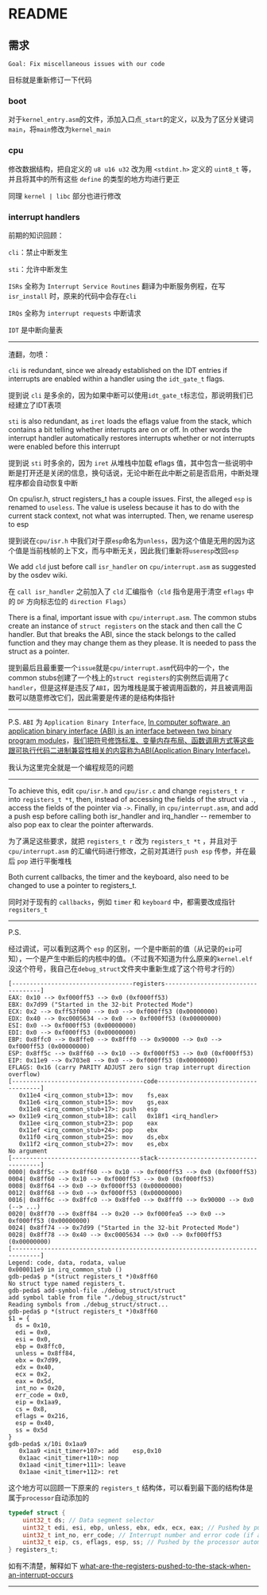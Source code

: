 # README

## 需求

```
Goal: Fix miscellaneous issues with our code
```

目标就是重新修订一下代码

### boot

对于`kernel_entry.asm`的文件，添加入口点`_start`的定义，以及为了区分关键词`main`，将`main`修改为`kernel_main`

### cpu

修改数据结构，把自定义的 `u8 u16 u32` 改为用 `<stdint.h>` 定义的 `uint8_t` 等，并且将其中的所有这些 `define` 的类型的地方均进行更正

同理 `kernel | libc` 部分也进行修改

### interrupt handlers 

前期的知识回顾：

`cli`：禁止中断发生 

`sti`：允许中断发生

`ISRs` 全称为 `Interrupt Service Routines` 翻译为中断服务例程，在写 `isr_install` 时，原来的代码中会存在`cli`

`IRQs` 全称为 `interrupt requests` 中断请求

`IDT` 是中断向量表

---

渣翻，勿喷：

`cli` is redundant, since we already established on the IDT entries if interrupts are enabled within a handler using the `idt_gate_t` flags.

提到说 `cli` 是多余的，因为如果中断可以使用`idt_gate_t`标志位，那说明我们已经建立了IDT表项

`sti` is also redundant, as `iret` loads the eflags value from the stack, which contains a bit telling whether interrupts are on or off. In other words the interrupt handler automatically restores interrupts whether or not interrupts were enabled before this interrupt

提到说 `sti` 时多余的，因为 `iret` 从堆栈中加载 eflags 值，其中包含一些说明中断是打开还是关闭的信息，换句话说，无论中断在此中断之前是否启用，中断处理程序都会自动恢复中断

On cpu/isr.h, struct registers_t has a couple issues. First, the alleged `esp` is renamed to `useless`. The value is useless because it has to do with the current stack context, not what was interrupted. Then, we rename useresp to esp

提到说在`cpu/isr.h` 中我们对于原`esp`命名为`unless`，因为这个值是无用的因为这个值是当前栈帧的上下文，而与中断无关，因此我们重新将`useresp`改回`esp` 

We add `cld` just before call `isr_handler` on `cpu/interrupt.asm` as suggested by the osdev wiki.

在 `call isr_handler` 之前加入了 `cld` 汇编指令（`cld` 指令是用于清空 `eflags` 中的 `DF` 方向标志位的 `direction Flags`）

There is a final, important issue with `cpu/interrupt.asm`. The common stubs create an instance of `struct registers` on the stack and then call the C handler. But that breaks the ABI, since the stack belongs to the called function and they may change them as they please. It is needed to pass the struct as a pointer.

提到最后且最重要一个`issue`就是`cpu/interrupt.asm`代码中的一个，the common stubs创建了一个栈上的`struct registers`的实例然后调用了`C handler`，但是这样是违反了`ABI`，因为堆栈是属于被调用函数的，并且被调用函数可以随意修改它们，因此需要是传递的是结构体指针

---
P.S. `ABI` 为 `Application Binary Interface`, [In computer software, an application binary interface (ABI) is an interface between two binary program modules](https://www.wikiwand.com/en/Application_binary_interface)，[我们把符号修饰标准、变量内存布局、函数调用方式等这些跟可执行代码二进制兼容性相关的内容称为ABI(Application Binary Interface)](https://www.zhihu.com/question/381069847)。

我认为这里完全就是一个编程规范的问题

---

To achieve this, edit `cpu/isr.h` and `cpu/isr.c` and change `registers_t r` into `registers_t *t`, then, instead of accessing the fields of the struct via `.`, access the fields of the pointer via `->`. Finally, in `cpu/interrupt.asm`, and add a push esp before calling both isr_handler and irq_handler -- remember to also pop eax to clear the pointer afterwards.

为了满足这些要求，就把 `registers_t r` 改为 `registers_t *t` ，并且对于 `cpu/interrupt.asm` 的汇编代码进行修改，之前对其进行 `push esp` 传参，并在最后 `pop` 进行平衡堆栈

Both current callbacks, the timer and the keyboard, also need to be changed to use a pointer to registers_t.

同时对于现有的 `callbacks`，例如 `timer` 和 `keyboard` 中，都需要改成指针 `regsiters_t`

---
P.S.

经过调试，可以看到这两个 `esp` 的区别，一个是中断前的值（从记录的`eip`可知），一个是产生中断后的内核中的值。（不过我不知道为什么原来的`kernel.elf`没这个符号，我自己在`debug_struct`文件夹中重新生成了这个符号才行的）

```assembly
[----------------------------------registers-----------------------------------]
EAX: 0x10 --> 0xf000ff53 --> 0x0 (0xf000ff53)
EBX: 0x7d99 ("Started in the 32-bit Protected Mode")
ECX: 0x2 --> 0xff53f000 --> 0x0 --> 0xf000ff53 (0x00000000)
EDX: 0x40 --> 0xc0005634 --> 0x0 --> 0xf000ff53 (0x00000000)
ESI: 0x0 --> 0xf000ff53 (0x00000000)
EDI: 0x0 --> 0xf000ff53 (0x00000000)
EBP: 0x8ffc0 --> 0x8ffe0 --> 0x8fff0 --> 0x90000 --> 0x0 --> 0xf000ff53 (0x00000000)
ESP: 0x8ff5c --> 0x8ff60 --> 0x10 --> 0xf000ff53 --> 0x0 (0xf000ff53)
EIP: 0x11e9 --> 0x703e8 --> 0x0 --> 0xf000ff53 (0x00000000)
EFLAGS: 0x16 (carry PARITY ADJUST zero sign trap interrupt direction overflow)
[-------------------------------------code-------------------------------------]
   0x11e4 <irq_common_stub+13>:	mov    fs,eax
   0x11e6 <irq_common_stub+15>:	mov    gs,eax
   0x11e8 <irq_common_stub+17>:	push   esp
=> 0x11e9 <irq_common_stub+18>:	call   0x18f1 <irq_handler>
   0x11ee <irq_common_stub+23>:	pop    eax
   0x11ef <irq_common_stub+24>:	pop    ebx
   0x11f0 <irq_common_stub+25>:	mov    ds,ebx
   0x11f2 <irq_common_stub+27>:	mov    es,ebx
No argument
[------------------------------------stack-------------------------------------]
0000| 0x8ff5c --> 0x8ff60 --> 0x10 --> 0xf000ff53 --> 0x0 (0xf000ff53)
0004| 0x8ff60 --> 0x10 --> 0xf000ff53 --> 0x0 (0xf000ff53)
0008| 0x8ff64 --> 0x0 --> 0xf000ff53 (0x00000000)
0012| 0x8ff68 --> 0x0 --> 0xf000ff53 (0x00000000)
0016| 0x8ff6c --> 0x8ffc0 --> 0x8ffe0 --> 0x8fff0 --> 0x90000 --> 0x0 (--> ...)
0020| 0x8ff70 --> 0x8ff84 --> 0x20 --> 0xf000fea5 --> 0x0 --> 0xf000ff53 (0x00000000)
0024| 0x8ff74 --> 0x7d99 ("Started in the 32-bit Protected Mode")
0028| 0x8ff78 --> 0x40 --> 0xc0005634 --> 0x0 --> 0xf000ff53 (0x00000000)
[------------------------------------------------------------------------------]
Legend: code, data, rodata, value
0x000011e9 in irq_common_stub ()
gdb-peda$ p *(struct registers_t *)0x8ff60
No struct type named registers_t.
gdb-peda$ add-symbol-file ./debug_struct/struct
add symbol table from file "./debug_struct/struct"
Reading symbols from ./debug_struct/struct...
gdb-peda$ p *(struct registers_t *)0x8ff60
$1 = {
  ds = 0x10,
  edi = 0x0,
  esi = 0x0,
  ebp = 0x8ffc0,
  unless = 0x8ff84,
  ebx = 0x7d99,
  edx = 0x40,
  ecx = 0x2,
  eax = 0x5d,
  int_no = 0x20,
  err_code = 0x0,
  eip = 0x1aa9,
  cs = 0x8,
  eflags = 0x216,
  esp = 0x40,
  ss = 0x5d
}
gdb-peda$ x/10i 0x1aa9
   0x1aa9 <init_timer+107>:	add    esp,0x10
   0x1aac <init_timer+110>:	nop
   0x1aad <init_timer+111>:	leave  
   0x1aae <init_timer+112>:	ret 
```

这个地方可以回顾一下原来的 `registers_t` 结构体，可以看到最下面的结构体是属于`processor`自动添加的

```c
typedef struct {
	uint32_t ds; // Data segment selector
	uint32_t edi, esi, ebp, unless, ebx, edx, ecx, eax; // Pushed by pusha
	uint32_t int_no, err_code; // Interrupt number and error code (if applicable)
	uint32_t eip, cs, eflags, esp, ss; // Pushed by the processor automatically
} registers_t;
```

如有不清楚，解释如下 [what-are-the-registers-pushed-to-the-stack-when-an-interrupt-occurs](https://stackoverflow.com/questions/38292995/what-are-the-registers-pushed-to-the-stack-when-an-interrupt-occurs)

---


